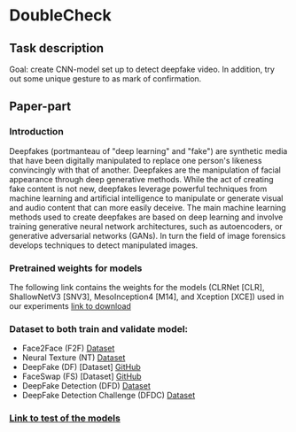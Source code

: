 # DoubleCheck

## Task description

Goal: create CNN-model set up to detect deepfake video. In addition, try out some unique gesture to as mark of confirmation.  

## Paper-part

### Introduction

Deepfakes (portmanteau of "deep learning" and "fake") are synthetic media that have been digitally manipulated to replace one person's likeness convincingly with that of another. 
Deepfakes are the manipulation of facial appearance through deep generative methods. 
While the act of creating fake content is not new, deepfakes leverage powerful techniques from machine learning and artificial intelligence to manipulate or generate visual and audio content that can more easily deceive. 
The main machine learning methods used to create deepfakes are based on deep learning and involve training generative neural network architectures, such as autoencoders,
or generative adversarial networks (GANs). In turn the field of image forensics develops techniques to detect manipulated images.

### Pretrained weights for models

The following link contains the weights for the models (CLRNet [CLR], ShallowNetV3 [SNV3], MesoInception4 [M14], and Xception [XCE]) used in our experiments
[link to download](https://drive.google.com/drive/folders/1CE-HzZh76ejAsrIFSlbaEGmQHyzoj9EQ?usp=sharing)

### Dataset to both train and validate model:
*    Face2Face (F2F) [Dataset](https://github.com/ondyari/FaceForensics)
*    Neural Texture (NT) [Dataset](https://github.com/ondyari/FaceForensics)
*    DeepFake (DF) [Dataset] [GitHub](https://github.com/ondyari/FaceForensics)
*    FaceSwap (FS) [Dataset] [GitHub](https://github.com/ondyari/FaceForensics)
*    DeepFake Detection (DFD) [Dataset](https://github.com/ondyari/FaceForensics)
*    DeepFake Detection Challenge (DFDC) [Dataset](https://dfdc.ai/login)

### [Link to test of the models](https://github.com/shahroztariq/CLRNet)
